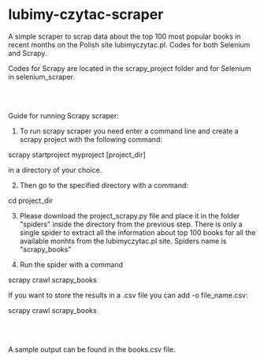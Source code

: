 # lubimy-czytac-scraper
A simple scraper to scrap data about the top 100 most popular books in recent months on the Polish site lubimyczytac.pl. Codes for both Selenium and Scrapy. 

Codes for Scrapy are located in the scrapy_project folder and for Selenium in selenium_scraper.

<br/><br/>

Guide for running Scrapy scraper:

1. To run scrapy scraper you need enter a command line and create a scrapy project with the following command:

scrapy startproject myproject [project_dir]

in a directory of your choice. 

2. Then go to the specified directory with a command:

cd project_dir

3. Please download the project_scrapy.py file and place it in the folder "spiders" inside the directory from the previous step. There is only a single spider to extract all the information about top 100 books for all the available monhts from the lubimyczytac.pl site. Spiders name is "scrapy_books"

4. Run the spider with a command 

scrapy crawl scrapy_books

If you want to store the results in a .csv file you can add -o file_name.csv:

scrapy crawl scrapy_books

<br/><br/>

A sample output can be found in the books.csv file.
